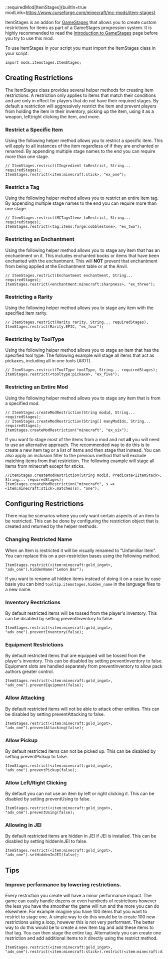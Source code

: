 ::requiredMod[ItemStages]{builtIn=true modLink=https://www.curseforge.com/minecraft/mc-mods/item-stages}

ItemStages is an addon for [GameStages]() that allows you to create custom restrictions for items as part of a GameStages progression system. It is highly recommended to read the [Introduction to GameStages](mods/GameStages/Introduction/) page before you try to use this mod.

To use ItemStages in your script you must import the ItemStages class in your script.

```zenscript
import mods.itemstages.ItemStages;
```

## Creating Restrictions
The ItemStages class provides several helper methods for creating item restrictions. A restriction only applies to items that match their conditions and are only in effect for players that do not have their required stages. By default a restriction will aggressively restrict the item and prevent players from holding the item in their inventory, picking up the item, using it as a weapon, left/right clicking the item, and more.

### Restrict a Specific Item
Using the following helper method allows you to restrict a specific item. This will apply to all instances of the item regardless of if they are enchanted or renamed. By appending multiple stage names to the end you can require more than one stage. 

```zenscript
// ItemStages.restrict(IIngredient toRestrict, String... requiredStages);
ItemStages.restrict(<item:minecraft:stick>, "ex_one");
```

### Restrict a Tag
Using the following helper method allows you to restrict an entire item tag. By appending multiple stage names to the end you can require more than one stage.

```zenscript
// ItemStages.restrict(MCTag<Item> toRestrict, String... requiredStages);
ItemStages.restrict(<tag:items:forge:cobblestone>, "ex_two");
```

### Restricting an Enchantment
Using the following helper method allows you to stage any item that has an enchantment on it. This includes enchanted books or items that have been enchanted with the enchantment. This will **NOT** prevent that enchantment from being applied at the Enchantment table or at the Anvil.

```zenscript
// ItemStages.restrict(Enchantment enchantment, String... requiredStages);
ItemStages.restrict(<enchantment:minecraft:sharpness>, "ex_three");
```

### Restricting a Rarity
Using the following helper method allows you to stage any item with the specified item rarity.

```zenscript
// ItemStages.restrict(Rarity rarity, String... requiredStages);
ItemStages.restrict(Rarity.EPIC, "ex_four");
```

### Restricting by ToolType
Using the following helper method allows you to stage an item that has the specified tool type. The following example will stage all items that act as pickaxes, including all in one tools (AIOT).

```zenscript
// ItemStages.restrict(ToolType toolType, String... requiredStages);
ItemStages.restrict(<tooltype:pickaxe>, "ex_five");
```

### Restricting an Entire Mod
Using the following helper method allows you to stage any item that is from a specified mod. 

```zenscript
// ItemStages.createModRestriction(String modid, String... requiredStages);
// ItemStages.createModRestriction(String[] manyModIds, String... requiredStages);
ItemStages.createModRestriction("minecraft", "ex_six");
```

If you want to stage *most* of the items from a mod and not **all** you will need to use an alternative approach. The recommended way to do this is to create a new item tag or a list of items and then stage that instead. You can also apply an inclusion filter to the previous method that will exclude matching items from that restriction. The following example will stage all items from minecraft except for sticks.

```zenscript
//ItemStages.createModRestriction(String modid, Predicate<IItemStack>, String... requiredStages);
ItemStages.createModRestriction("minecraft", s => <item:minecraft:stick>.matches(s), "one");
```

## Configuring Restrictions
There may be scenarios where you only want certain aspects of an item to be restricted. This can be done by configuring the restriction object that is created and returned by the helper methods.

### Changing Restricted Name
When an Item is restricted it will be visually renamed to "Unfamiliar Item". You can replace this on a per-restriction bases using the following method.

```zenscript
ItemStages.restrict(<item:minecraft:gold_ingot>, "adv_one").hiddenName("Lemon Bar");
```

If you want to rename all hidden items instead of doing it on a case by case basis you can bind `tooltip.itemstages.hidden_name` in the language files to a new name. 

### Inventory Restrictions
By default restricted items will be tossed from the player's inventory. This can be disabled by setting preventInventory to false.

```zenscript
ItemStages.restrict(<item:minecraft:gold_ingot>, "adv_one").preventInventory(false);
```

### Equipment Restrictions
By default restricted items that are equipped will be tossed from the player's inventory. This can be disabled by setting preventInventory to false. Equipment slots are handled separately from preventInventory to allow pack authors greater control.

```zenscript
ItemStages.restrict(<item:minecraft:gold_ingot>, "adv_one").preventEquipment(false);
```

### Allow Attacking
By default restricted items will not be able to attack other entities. This can be disabled by setting preventAttacking to false.

```zenscript
ItemStages.restrict(<item:minecraft:gold_ingot>, "adv_one").preventAttacking(false);
```

### Allow Pickup
By default restricted items can not be picked up. This can be disabled by setting preventPickup to false.

```zenscript
ItemStages.restrict(<item:minecraft:gold_ingot>, "adv_one").preventPickup(false);
```

### Allow Left/Right Clicking
By default you can not use an item by left or right clicking it. This can be disabled by setting preventUsing to false.

```zenscript
ItemStages.restrict(<item:minecraft:gold_ingot>, "adv_one").preventUsing(false);
```

### Allowing in JEI
By default restricted items are hidden in JEI if JEI is installed. This can be disabled by setting hiddenInJEI to false.

```zenscript
ItemStages.restrict(<item:minecraft:gold_ingot>, "adv_one").setHiddenInJEI(false);
```

## Tips

### Improve performance by lowering restrictions.
Every restriction you create will have a minor performance impact. The game can easily handle dozens or even hundreds of restrictions however the less you have the smoother the game will run and the more you can do elsewhere. For example imagine you have 100 items that you want to restrict to stage one. A simple way to do this would be to create 100 new restrictions using a loop, however this is not very performant. The better way to do this would be to create a new Item tag and add these items to that tag. You can then stage the entire tag. Alternatively you can create one restriction and add additional items to it directly using the restrict method.

```zenscript
ItemStages.restrict(<item:minecraft:gold_ingot>, "adv_one").restrict(<item:minecraft:stick>).restrict(<item:minecraft:diamond>);
```